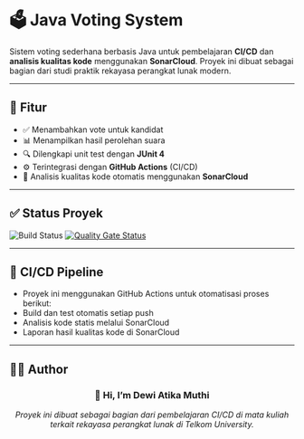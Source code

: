 # 🗳️ Java Voting System

Sistem voting sederhana berbasis Java untuk pembelajaran **CI/CD** dan **analisis kualitas kode** menggunakan **SonarCloud**. Proyek ini dibuat sebagai bagian dari studi praktik rekayasa perangkat lunak modern.

---

## 🚀 Fitur

- ✅ Menambahkan vote untuk kandidat
- 📊 Menampilkan hasil perolehan suara
- 🔍 Dilengkapi unit test dengan **JUnit 4**
- ⚙️ Terintegrasi dengan **GitHub Actions** (CI/CD)
- 🧠 Analisis kualitas kode otomatis menggunakan **SonarCloud**

---

## ✅ Status Proyek

![Build Status](https://github.com/tikature/Java-Maven/actions/workflows/maven.yml/badge.svg)
[![Quality Gate Status](https://sonarcloud.io/api/project_badges/measure?project=tikature_Java-Maven&metric=alert_status)](https://sonarcloud.io/summary/new_code?id=tikature_Java-Maven)

---

## 🔁 CI/CD Pipeline

- Proyek ini menggunakan GitHub Actions untuk otomatisasi proses berikut:
- Build dan test otomatis setiap push
- Analisis kode statis melalui SonarCloud
- Laporan hasil kualitas kode di SonarCloud

---

## 🧑‍💻 Author

<div align="center">


### 👋 Hi, I’m **Dewi Atika Muthi**

*Proyek ini dibuat sebagai bagian dari pembelajaran CI/CD di mata kuliah terkait rekayasa perangkat lunak di Telkom University.*
